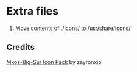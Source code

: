 # Extra files
1. Move contents of ./icons/ to /usr/share/icons/ 


## Credits 
[Mkos-Big-Sur Icon Pack](https://github.com/zayronxio/Mkos-Big-Sur?tab=GPL-3.0-1-ov-file#readme) by zayronxio
